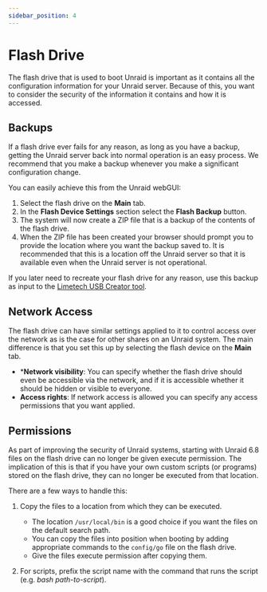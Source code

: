 ```yaml
---
sidebar_position: 4
---
```


# Flash Drive

The flash drive that is used to boot Unraid is important as it contains all the configuration information for your Unraid server. Because of this, you want to consider the security of the information it contains and how it is accessed.

## Backups

If a flash drive ever fails for any reason, as long as you have a backup, getting the Unraid server back into normal operation is an easy process. We recommend that you make a backup whenever you make a significant configuration change.

You can easily achieve this from the Unraid webGUI:

1. Select the flash drive on the **Main** tab.
2. In the **Flash Device Settings** section select the **Flash Backup** button.
3. The system will now create a ZIP file that is a backup of the contents of the flash drive.
4. When the ZIP file has been created your browser should prompt you to provide the location where you want the backup saved to. It is recommended that this is a location off the Unraid server so that it is available even when the Unraid server is not operational.

If you later need to recreate your flash drive for any reason, use this backup as input to the [Limetech USB Creator tool](https://unraid.net/download).

## Network Access

The flash drive can have similar settings applied to it to control access over the network as is the case for other shares on an Unraid system. The main difference is that you set this up by selecting the flash device on the **Main** tab.

* ***Network visibility**: You can specify whether the flash drive should even be accessible via the network, and if it is accessible whether it should be hidden or visible to everyone.
* **Access rights**: If network access is allowed you can specify any access permissions that you want applied.

## Permissions

As part of improving the security of Unraid systems, starting with Unraid 6.8 files on the flash drive can no longer be given execute permission. The implication of this is that if you have your own custom scripts (or programs) stored on the flash drive, they can no longer be executed from that location.

There are a few ways to handle this:

1. Copy the files to a location from which they can be executed.

    * The location `/usr/local/bin` is a good choice if you want the files on the default search path.
    * You can copy the files into position when booting by adding appropriate commands to the `config/go` file on the flash drive.
    * Give the files execute permission after copying them.
  
2. For scripts, prefix the script name with the command that runs the script (e.g. _bash path-to-script_).
